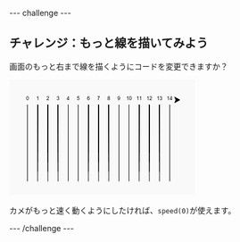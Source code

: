 \--- challenge \---

## チャレンジ：もっと線を描いてみよう

画面のもっと右まで線を描くようにコードを変更できますか？

![スクリーンショット](images/race-challenge1.png)

カメがもっと速く動くようにしたければ、`speed(0)`が使えます。

\--- /challenge \---
